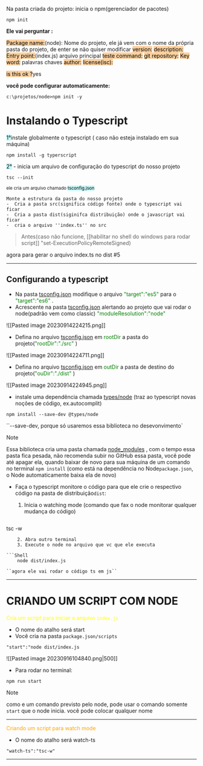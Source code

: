 Na pasta criada do projeto:
inicia o npm(gerenciador de pacotes)

```shell
npm init
```

**Ele vai perguntar :**

<mark style="background: #FFB86CA6;">Package name:</mark>(node): Nome do projeto, ele já vem com o nome da própria pasta do projeto, de enter se não quiser modificar
<mark style="background: #FFB86CA6;">version:</mark>
<mark style="background: #FFB86CA6;">description:</mark>
<mark style="background: #FFB86CA6;">Entry point:</mark>(index.js) arquivo principal
<mark style="background: #FFB86CA6;">teste command:</mark>
<mark style="background: #FFB86CA6;">git repository:</mark>
<mark style="background: #FFB86CA6;">Key word:</mark> palavras chaves
<mark style="background: #FFB86CA6;">author:</mark>
<mark style="background: #FFB86CA6;">license(isc):</mark>

<mark style="background: #FFB86CA6;">is this ok ?</mark>yes

**você pode configurar automaticamente:**
```shell
c:\projetos/node>npm init -y
```


<h1>Instalando o Typescript</h1>
<mark style="background: #ABF7F7A6;">1°</mark>instale globalmente o typescript ( caso não esteja instalado em sua máquina)

```shell
npm install -g typerscript
```
<mark style="background: #ABF7F7A6;">2°</mark> - inicia um arquivo de configuração do typescript do nosso projeto

```shell
tsc --init
```
<sub>ele cria um arquivo chamado <mark style="background: #ABF7F7A6;">tsconfig.json</mark></sub>

```
Monte a estrutura da pasta do nosso projeto
-  Cria a pasta src(significa código fonte) onde o typescript vai ficar
-  Cria a pasta dist(siginifca distribuição) onde o javascript vai ficar
-  cria o arquivo ''index.ts'' no src
```

> Antes(caso não funcione, [[habilitar no shell do windows para rodar script]] "set-ExecutionPolicyRemoteSigned)


agora para gerar o arquivo index.ts no dist #5
****
<h2> Configurando a typescript</h2>

*  Na pasta <u>tsconfig.json</u> modifique o arquivo <span style="color:green">"target":"es5" </span>para o <span style="color:green">"target":"es6" </span>.
* Acrescente na pasta <u>tsconfig.json</u> alertando ao projeto que vai rodar o node(padrão vem como classic)  <span style="color:green">"moduleResolution":"node" </span>

 ![[Pasted image 20230914224215.png]]
 * Defina no arquivo <u>tsconfig.json</u> em <span style="color:green">rootDir </span> a pasta do projeto(<span style="color:green">"rootDir":"./src" </span>)
 
 ![[Pasted image 20230914224711.png]]
 * Defina no arquivo <u>tsconfig.json</u> em <span style="color:green">outDir </span> a pasta de destino do projeto(<span style="color:green">"ouDir":"./dist" </span>)
 
  ![[Pasted image 20230914224945.png]]
  
 - instale uma dependência chamada <u>types/node</u> (traz ao typescript novas noções de código, ex.autocomplit)
 
```shell
npm install --save-dev @types/node
```
``--save-dev, porque só usaremos essa biblioteca no desevonvimento`

>[!note]
> Essa biblioteca cria uma pasta chamada <u>node_modules</u> , com o tempo essa pasta fica pesada, não recomenda subir no GitHub essa pasta, você pode até apagar ela, quando baixar de novo para sua máquina de um comando no terminal ``npm install`` (como está na dependência no Node``package.json``, o Node automaticamente baixa ela de novo)

- Faça o typescript monitore o código para que ele crie o respectivo código na pasta de distribuição``dist``:
	1. Inicia o watching mode (comando que  fax o node monitorar qualquer mudança do código)
	
	```shell
tsc -w
```
    2. Abra outro terminal
    3. Execute o node no arquivo que vc que ele executa
    
```Shell
	node dist/index.js
```
	``agora ele vai rodar o código ts em js``

----
# CRIANDO UM SCRIPT COM NODE

<span style="color:yellow"> Cria um script para iniciar o arquivo ``index.js`` </span>

- O nome do atalho será start
- Você cria na pasta ``package.json/scripts``
```shell
"start":"node dist/index.js
```

![[Pasted image 20230916104840.png|500]]


- Para rodar no terminal:
```shell
npm run start
```
 >[!note]
 >como e um comando previsto pelo node, pode usar o comando somente ``start`` que o node inicia.
 >você pode colocar qualquer nome

- - -
<span style="color:orange">Criando um script para watch mode</span>
- O nome do atalho será watch-ts

```shell
"watch-ts":"tsc-w"
```
---
